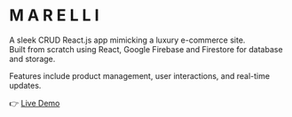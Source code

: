 # M A R E L L I

A sleek CRUD React.js app mimicking a luxury e-commerce site.  
Built from scratch using React, Google Firebase and Firestore for database and storage.

Features include product management, user interactions, and real-time updates.

👉 [Live Demo](https://jazzy-croissant-6bb6fb.netlify.app/)

